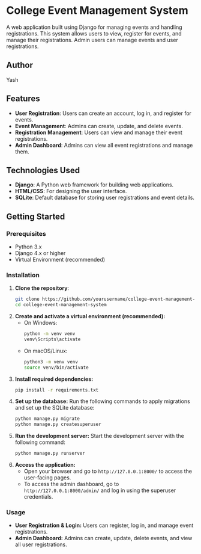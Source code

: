 # College Event Management System

A web application built using Django for managing events and handling registrations. This system allows users to view, register for events, and manage their registrations. Admin users can manage events and user registrations.

## Author

Yash

## Features

- **User Registration**: Users can create an account, log in, and register for events.
- **Event Management**: Admins can create, update, and delete events.
- **Registration Management**: Users can view and manage their event registrations.
- **Admin Dashboard**: Admins can view all event registrations and manage them.

## Technologies Used

- **Django**: A Python web framework for building web applications.
- **HTML/CSS**: For designing the user interface.
- **SQLite**: Default database for storing user registrations and event details.

## Getting Started

### Prerequisites

- Python 3.x
- Django 4.x or higher
- Virtual Environment (recommended)

### Installation

1. **Clone the repository**:
   ```bash
   git clone https://github.com/yourusername/college-event-management-system.git
   cd college-event-management-system
2. **Create and activate a virtual environment (recommended):**
   - On Windows:
     ```bash
     python -m venv venv
     venv\Scripts\activate
     ```
   - On macOS/Linux:
     ```bash
     python3 -m venv venv
     source venv/bin/activate
     ```
3. **Install required dependencies:**
   ```bash
   pip install -r requirements.txt
4. **Set up the database:**
   Run the following commands to apply migrations and set up the SQLite database:
   ```bash
   python manage.py migrate
   python manage.py createsuperuser
5. **Run the development server:**
   Start the development server with the following command:
   ```bash
   python manage.py runserver
6. **Access the application:**
   - Open your browser and go to `http://127.0.0.1:8000/` to access the user-facing pages.
   - To access the admin dashboard, go to `http://127.0.0.1:8000/admin/` and log in using the superuser credentials.

### Usage
- **User Registration & Login:** Users can register, log in, and manage event registrations.
- **Admin Dashboard:** Admins can create, update, delete events, and view all user registrations.

